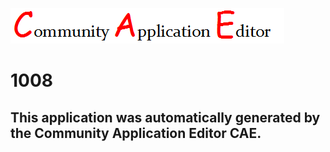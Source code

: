 ![CAE](https://github.com/CAE-Community-Application-Editor/CAE-Deployment-Temp/blob/master/img/logo.png)  

1008
===================


This application was automatically generated by the Community Application Editor CAE.  
---------------
